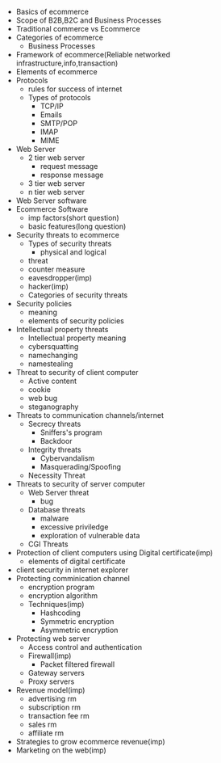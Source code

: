 - Basics of ecommerce
- Scope of B2B,B2C and Business Processes
- Traditional commerce vs Ecommerce
- Categories of ecommerce
    - Business Processes
- Framework of ecommerce(Reliable networked infrastructure,info,transaction)
- Elements of ecommerce
- Protocols
    - rules for success of internet
    - Types of protocols
        - TCP/IP
        - Emails
        - SMTP/POP
        - IMAP
        - MIME
- Web Server
    - 2 tier web server
        - request message
        - response message
    - 3 tier web server
    - n tier web server
- Web Server software
- Ecommerce Software
    - imp factors(short question)
    - basic features(long question)
- Security threats to ecommerce
    - Types of security threats
        - physical and logical
    - threat
    - counter measure
    - eavesdropper(imp)
    - hacker(imp)
    - Categories of security threats
- Security policies
    - meaning
    - elements of security policies
- Intellectual property threats
    - Intellectual property meaning
    - cybersquatting
    - namechanging
    - namestealing
- Threat to security of client computer
    - Active content
    - cookie
    - web bug
    - steganography
- Threats to communication channels/internet
    - Secrecy threats
        - Sniffers's program
        - Backdoor
    - Integrity threats
        - Cybervandalism
        -  Masquerading/Spoofing
    - Necessity Threat
- Threats to security of server computer
    - Web Server threat
        - bug
    - Database threats
        - malware
        - excessive priviledge
        - exploration of vulnerable data
    - CGI Threats
- Protection of client computers using Digital certificate(imp)
    - elements of digital certificate
- client security in internet explorer
- Protecting comminication channel
    - encryption program
    - encryption algorithm
    - Techniques(imp)
        - Hashcoding
        - Symmetric encryption
        - Asymmetric encryption
- Protecting web server
    - Access control and authentication
    - Firewall(imp)
        - Packet filtered firewall
    - Gateway servers
    - Proxy servers
- Revenue model(imp)
    - advertising rm
    - subscription rm
    - transaction fee rm
    - sales rm
    - affiliate rm
- Strategies to grow ecommerce revenue(imp)
- Marketing on the web(imp)